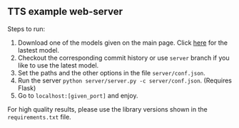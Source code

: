 ## TTS example web-server
Steps to run:
1. Download one of the models given on the main page. Click [here](https://drive.google.com/drive/folders/1Q6BKeEkZyxSGsocK2p_mqgzLwlNvbHFJ?usp=sharing) for the lastest model.
2. Checkout the corresponding commit history or use ```server``` branch if you like to use the latest model.
2. Set the paths and the other options in the file ```server/conf.json```.
3. Run the server ```python server/server.py -c server/conf.json```. (Requires Flask)
4. Go to ```localhost:[given_port]``` and enjoy.

For high quality results, please use the library versions shown in the ```requirements.txt``` file.